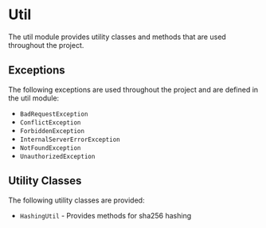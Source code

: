 # Util

The util module provides utility classes and methods that are used throughout the project.

## Exceptions

The following exceptions are used throughout the project and are defined in the util module:

- `BadRequestException`
- `ConflictException`
- `ForbiddenException`
- `InternalServerErrorException`
- `NotFoundException`
- `UnauthorizedException`

## Utility Classes

The following utility classes are provided:

- `HashingUtil` - Provides methods for sha256 hashing
